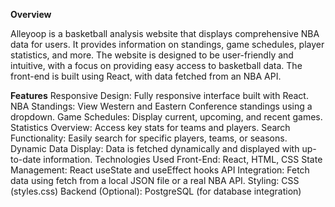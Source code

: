 **Overview**


Alleyoop is a basketball analysis website that displays comprehensive NBA data for users. It provides information on standings, game schedules, player statistics, and more. The website is designed to be user-friendly and intuitive, with a focus on providing easy access to basketball data. The front-end is built using React, with data fetched from an NBA API.

**Features**
Responsive Design: Fully responsive interface built with React.
NBA Standings: View Western and Eastern Conference standings using a dropdown.
Game Schedules: Display current, upcoming, and recent games.
Statistics Overview: Access key stats for teams and players.
Search Functionality: Easily search for specific players, teams, or seasons.
Dynamic Data Display: Data is fetched dynamically and displayed with up-to-date information.
Technologies Used
Front-End: React, HTML, CSS
State Management: React useState and useEffect hooks
API Integration: Fetch data using fetch from a local JSON file or a real NBA API.
Styling: CSS (styles.css)
Backend (Optional): PostgreSQL (for database integration)
